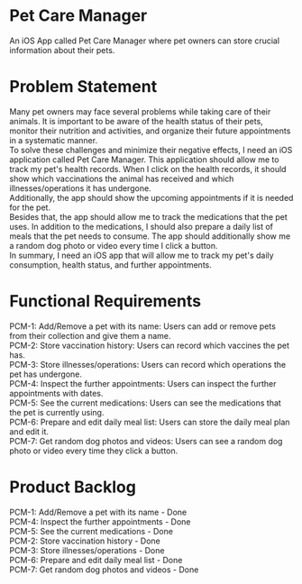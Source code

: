 # Pet Care Manager
An iOS App called Pet Care Manager where pet owners can store crucial information about their pets.

# Problem Statement
Many pet owners may face several problems while taking care of their animals. It is important to be aware of the health status of their pets, monitor their nutrition and activities, and organize their future appointments in a systematic manner.<br/>
To solve these challenges and minimize their negative effects, I need an iOS application called Pet Care Manager. This application should allow me to track my pet's health records. When I click on the health records, it should show which vaccinations the animal has received and which illnesses/operations it has undergone.<br/>
Additionally, the app should show the upcoming appointments if it is needed for the pet.<br/>
Besides that, the app should allow me to track the medications that the pet uses. In addition to the medications, I should also prepare a daily list of meals that the pet needs to consume. The app should additionally show me a random dog photo or video every time I click a button.<br/>
In summary, I need an iOS app that will allow me to track my pet's daily consumption, health status, and further appointments.<br/>

# Functional Requirements
PCM-1: Add/Remove a pet with its name: Users can add or remove pets from their collection and give them a name.<br/>
PCM-2: Store vaccination history: Users can record which vaccines the pet has.<br/>
PCM-3: Store illnesses/operations: Users can record which operations the pet has undergone.<br/>
PCM-4: Inspect the further appointments: Users can inspect the further appointments with dates.<br/>
PCM-5: See the current medications: Users can see the medications that the pet is currently using.<br/>
PCM-6: Prepare and edit daily meal list: Users can store the daily meal plan and edit it.<br/>
PCM-7: Get random dog photos and videos: Users can see a random dog photo or video every time they click a button.<br/>

# Product Backlog
PCM-1: Add/Remove a pet with its name - Done<br/>
PCM-4: Inspect the further appointments - Done<br/>
PCM-5: See the current medications - Done<br/>
PCM-2: Store vaccination history - Done<br/>
PCM-3: Store illnesses/operations - Done<br/>
PCM-6: Prepare and edit daily meal list - Done<br/>
PCM-7: Get random dog photos and videos - Done<br/>

